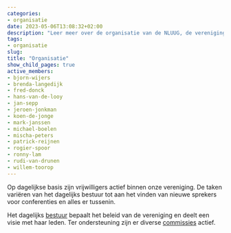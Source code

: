 ```yaml
---
categories:
- organisatie
date: 2023-05-06T13:08:32+02:00
description: "Leer meer over de organisatie van de NLUUG, de vereniging voor open standaarden en open systemen."
tags:
- organisatie
slug:
title: "Organisatie"
show_child_pages: true
active_members:
- bjorn-wijers
- brenda-langedijk
- fred-donck
- hans-van-de-looy
- jan-sepp
- jeroen-jonkman
- koen-de-jonge
- mark-janssen
- michael-boelen
- mischa-peters
- patrick-reijnen
- rogier-spoor
- ronny-lam
- rudi-van-drunen
- willem-toorop
---
```


Op dagelijkse basis zijn vrijwilligers actief binnen onze vereniging. De taken variëren van het dagelijks bestuur tot aan het vinden van nieuwe sprekers voor conferenties en alles er tussenin.

Het dagelijks [bestuur](/organisatie/bestuur/) bepaalt het beleid van de vereniging en deelt een visie met haar leden. Ter ondersteuning zijn er diverse [commissies](/organisatie/commissies/) actief.
